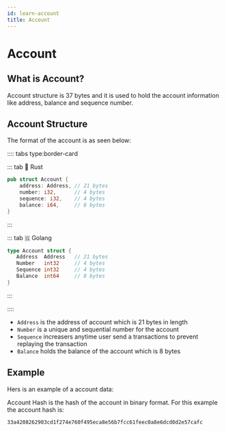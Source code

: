 ```yaml
---
id: learn-account
title: Account
---
```


# Account

## What is Account?

Account structure is 37 bytes and it is used to hold the account information like address, balance
and sequence number.

## Account Structure

The format of the account is as seen below:

:::: tabs type:border-card

::: tab 🦀 Rust

```rust
pub struct Account {
    address: Address, // 21 bytes
    number: i32,      // 4 bytes
    sequence: i32,    // 4 bytes
    balance: i64,     // 8 bytes
}
```

:::

::: tab 🇬 Golang

```go
type Account struct {
   Address  Address   // 21 bytes
   Number   int32     // 4 bytes
   Sequence int32     // 4 bytes
   Balance  int64     // 8 bytes
}
```

:::

::::

- `Address` is the address of account which is 21 bytes in length
- `Number` is a unique and sequential number for the account
- `Sequence` increasers anytime user send a transactions to prevent replaying the transaction
- `Balance` holds the balance of the account which is 8 bytes

## Example

Hers is an example of a account data:

<hexdump bytes="0102030405060708090a0b0c0d0e0f10111213141501000000020000000300000000000000" />

Account Hash is the hash of the account in binary format. For this example the account hash is:

```
33a4208262903cd1f274e760f495eca8e56b7fcc61feec0a8e6dcd0d2e57cafc
```
